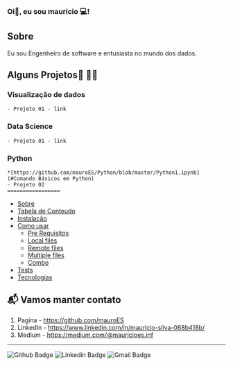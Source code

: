 ### Oi👋, eu sou mauricio 💻!

## Sobre
<p> Eu sou Engenheiro de software e entusiasta no mundo dos dados.

## Alguns Projetos:heart_decoration: :student:
   ### Visualização de dados
    - Projeto 01 - link 
   ### Data Science
    - Projeto 01 - link 
   ### Python
    *[https://github.com/mauroES/Python/blob/master/Python1.ipynb](#Comando Básicos em Python)
    - Projeto 02
    =================
<!--ts-->
   * [Sobre](#Sobre)
   * [Tabela de Conteudo](#tabela-de-conteudo)
   * [Instalação](#instalacao)
   * [Como usar](#como-usar)
      * [Pre Requisitos](#pre-requisitos)
      * [Local files](#local-files)
      * [Remote files](#remote-files)
      * [Multiple files](#multiple-files)
      * [Combo](#combo)
   * [Tests](#testes)
   * [Tecnologias](#tecnologias)
<!--te-->

## 📬 Vamos manter contato

1. Pagina - https://github.com/mauroES
2. LinkedIn - https://www.linkedin.com/in/mauricio-silva-068b418b/
3. Medium - https://medium.com/@mauricioes.inf

***
![Github Badge](https://img.shields.io/badge/-Github-000?style=flat-square&logo=Github&logoColor=white&link=link_do_seu_perfil_no_github)
![Linkedin Badge](https://img.shields.io/badge/-LinkedIn-blue?style=flat-square&logo=Linkedin&logoColor=white&link=https://www.linkedin.com/in/mauricio-silva-068b418b/)
![Gmail Badge](https://img.shields.io/badge/-Gmail-c14438?style=flat-square&logo=Gmail&logoColor=white&link=mailto:seu_email)
